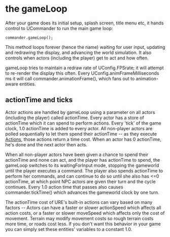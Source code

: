 # the gameLoop

After your game does its initial setup, splash screen, title menu etc, it hands control to UCommander to run the main
game loop:
```
commander.gameLoop();
```
This method loops forever (hence the name) waiting for user input, updating and redrawing the display, and advancing the
world simulation.  It also controls when actors (including the player) get to act and how often.

gameLoop tries to maintain a redraw rate of UConfig.FPSrate; it will attempt to re-render the display this often.  Every
UConfig.animFrameMilliseconds ms it will call commander.animationFrame(), which fans out to animation-aware entities.

## actionTime and ticks

Actor actions are handled by gameLoop using a parameter on all actors (including the player) called actionTime.  Every actor
has a store of actionTime which it can spend to perform actions.  Every 'tick' of the game clock, 1.0 actionTime is added
to every actor.  All non-player actors are polled sequentially to let them spend their actionTime -- as they execute [Actions](doc/Actions.md),
those actions return a time cost.  When an actor has 0 actionTime, he's done and the next actor then acts.

When all non-player actors have been given a chance to spend their actionTime and none can act, and the player has actionTime
to spend, the gameLoop switches to its
waitingForInput mode, stopping the gameworld until the player executes a command.  The player also spends actionTime to perform
her commands, and can continue to do so until she also has <=0 actionTime, at which point NPC actors are given their turn and
the cycle continues.  Every 1.0 action time that passes also causes commander.tickTime() which advances the gameworld clock
by one turn.

The actionTime cost of URE's built-in actions can vary based on many factors -- Actors can have a faster or slower actionSpeed
which affects all action costs, or a faster or slower moveSpeed which affects only the cost of movement.  Terrain may modify
movement costs so rough terrain costs more time, or roads cost less.  If you don't want this behavior in your game you can
simply set these entities' variables to a constant 1.0.

